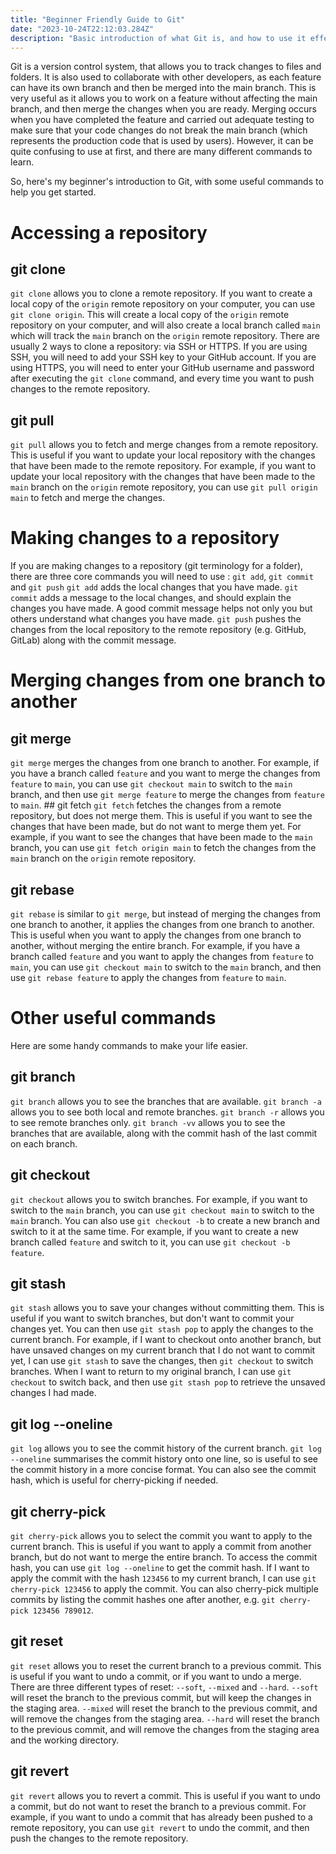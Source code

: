 ```yaml
---
title: "Beginner Friendly Guide to Git"
date: "2023-10-24T22:12:03.284Z"
description: "Basic introduction of what Git is, and how to use it effectively!"
---
```


Git is a version control system, that allows you to track changes to files and folders. It is also used to collaborate with other developers, as each feature can have its own branch and then be merged into the main branch. This is very useful as it allows you to work on a feature without affecting the main branch, and then merge the changes when you are ready. Merging occurs when you have completed the feature and carried out adequate testing to make sure that your code changes do not break the main branch (which represents the production code that is used by users).
However, it can be quite confusing to use at first, and there are many different commands to learn.

So, here's my beginner's introduction to Git, with some useful commands to help you get started.

# Accessing a repository
## git clone

`git clone` allows you to clone a remote repository. If you want to create a local copy of the `origin` remote repository on your computer, you can use `git clone origin`. This will create a local copy of the `origin` remote repository on your computer, and will also create a local branch called `main` which will track the `main` branch on the `origin` remote repository.
There are usually 2 ways to clone a repository: via SSH or HTTPS. If you are using SSH, you will need to add your SSH key to your GitHub account. If you are using HTTPS, you will need to enter your GitHub username and password after executing the `git clone` command, and every time you want to push changes to the remote repository.

## git pull

`git pull` allows you to fetch and merge changes from a remote repository. This is useful if you want to update your local repository with the changes that have been made to the remote repository. For example, if you want to update your local repository with the changes that have been made to the `main` branch on the `origin` remote repository, you can use `git pull origin main` to fetch and merge the changes.

# Making changes to a repository

If you are making changes to a repository (git terminology for a folder), there are three core commands you will need to use : `git add`, `git commit` and `git push`
`git add` adds the local changes that you have made. `git commit` adds a message to the local changes, and should explain the changes you have made. A good commit message helps not only you but others understand what changes you have made. `git push` pushes the changes from the local repository to the remote repository (e.g. GitHub, GitLab) along with the commit message.

# Merging changes from one branch to another

## git merge

`git merge` merges the changes from one branch to another. For example, if you have a branch called `feature` and you want to merge the changes from `feature` to `main`, you can use `git checkout main` to switch to the `main` branch, and then use `git merge feature` to merge the changes from `feature` to `main`.
## git fetch
`git fetch` fetches the changes from a remote repository, but does not merge them. This is useful if you want to see the changes that have been made, but do not want to merge them yet. For example, if you want to see the changes that have been made to the `main` branch, you can use `git fetch origin main` to fetch the changes from the `main` branch on the `origin` remote repository.

## git rebase

`git rebase` is similar to `git merge`, but instead of merging the changes from one branch to another, it applies the changes from one branch to another. This is useful when you want to apply the changes from one branch to another, without merging the entire branch. For example, if you have a branch called `feature` and you want to apply the changes from `feature` to `main`, you can use `git checkout main` to switch to the `main` branch, and then use `git rebase feature` to apply the changes from `feature` to `main`.

# Other useful commands

Here are some handy commands to make your life easier.

## git branch

`git branch` allows you to see the branches that are available. `git branch -a` allows you to see both local and remote branches. `git branch -r` allows you to see remote branches only. `git branch -vv` allows you to see the branches that are available, along with the commit hash of the last commit on each branch.

## git checkout

`git checkout` allows you to switch branches. For example, if you want to switch to the `main` branch, you can use `git checkout main` to switch to the `main` branch. You can also use `git checkout -b` to create a new branch and switch to it at the same time. For example, if you want to create a new branch called `feature` and switch to it, you can use `git checkout -b feature`.
## git stash

`git stash` allows you to save your changes without committing them. This is useful if you want to switch branches, but don't want to commit your changes yet. You can then use `git stash pop` to apply the changes to the current branch.
For example, if I want to checkout onto another branch, but have unsaved changes on my current branch that I do not want to commit yet, I can use `git stash` to save the changes, then `git checkout` to switch branches. When I want to return to my original branch, I can use `git checkout` to switch back, and then use `git stash pop` to retrieve the unsaved changes I had made.

## git log --oneline

`git log` allows you to see the commit history of the current branch. `git log --oneline` summarises the commit history onto one line, so is useful to see the commit history in a more concise format. You can also see the commit hash, which is useful for cherry-picking if needed.

## git cherry-pick

`git cherry-pick` allows you to select the commit you want to apply to the current branch. This is useful if you want to apply a commit from another branch, but do not want to merge the entire branch. To access the commit hash, you can use `git log --oneline` to get the commit hash.
If I want to apply the commit with the hash `123456` to my current branch, I can use `git cherry-pick 123456` to apply the commit. You can also cherry-pick multiple commits by listing the commit hashes one after another, e.g. `git cherry-pick 123456 789012`.

## git reset

`git reset` allows you to reset the current branch to a previous commit. This is useful if you want to undo a commit, or if you want to undo a merge. There are three different types of reset: `--soft`, `--mixed` and `--hard`.
`--soft` will reset the branch to the previous commit, but will keep the changes in the staging area. `--mixed` will reset the branch to the previous commit, and will remove the changes from the staging area.
`--hard` will reset the branch to the previous commit, and will remove the changes from the staging area and the working directory.

## git revert

`git revert` allows you to revert a commit. This is useful if you want to undo a commit, but do not want to reset the branch to a previous commit. For example, if you want to undo a commit that has already been pushed to a remote repository, you can use `git revert` to undo the commit, and then push the changes to the remote repository.
